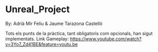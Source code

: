 # Unreal_Project
By: Adrià Mir Feliu &amp; Jaume Tarazona Castelló

Tots els punts de la pràctica, tant obligatoris com opcionals, han sigut implementats.
Link Gameplay: https://www.youtube.com/watch?v=3Yo7_Zd41BE&feature=youtu.be
